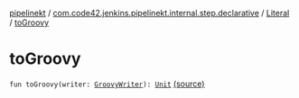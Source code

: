 [pipelinekt](../../index.md) / [com.code42.jenkins.pipelinekt.internal.step.declarative](../index.md) / [Literal](index.md) / [toGroovy](./to-groovy.md)

# toGroovy

`fun toGroovy(writer: `[`GroovyWriter`](../../com.code42.jenkins.pipelinekt.core.writer/-groovy-writer/index.md)`): `[`Unit`](https://kotlinlang.org/api/latest/jvm/stdlib/kotlin/-unit/index.html) [(source)](https://github.com/code42/pipelinekt/tree/master/internal/src/main/kotlin/com/code42/jenkins/pipelinekt/internal/step/declarative/Literal.kt#L14)